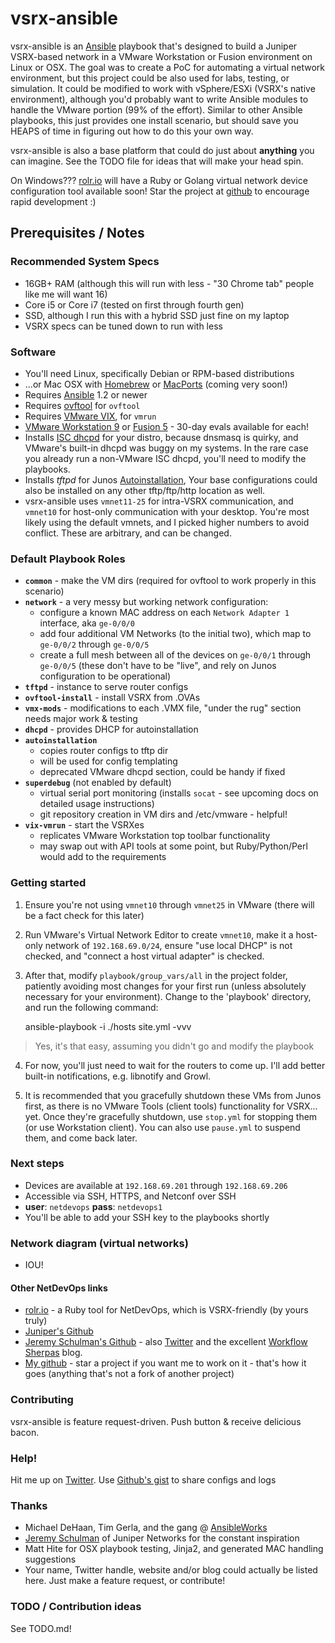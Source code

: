 vsrx-ansible
============

vsrx-ansible is an [Ansible](https://github.com/ansible/ansible) playbook that's designed to build a Juniper VSRX-based network in a VMware Workstation or Fusion environment on Linux or OSX.  The goal was to create a PoC for automating a virtual network environment, but this project could be also used for labs, testing, or simulation.  It could be modified to work with vSphere/ESXi (VSRX's native environment), although you'd probably want to write Ansible modules to handle the VMware portion (99% of the effort).  Similar to other Ansible playbooks, this just provides one install scenario, but should save you HEAPS of time in figuring out how to do this your own way.

vsrx-ansible is also a base platform that could do just about **anything** you can imagine.  See the TODO file for ideas that will make your head spin. 

On Windows??? [rolr.io](https://rolr.io) will have a Ruby or Golang virtual network device configuration tool available soon!  Star the project at [github](https://github.com/rolr/rolr) to encourage rapid development :)

## Prerequisites / Notes

### Recommended System Specs

- 16GB+ RAM (although this will run with less - "30 Chrome tab" people like me will want 16)
- Core i5 or Core i7 (tested on first through fourth gen)
- SSD, although I run this with a hybrid SSD just fine on my laptop
- VSRX specs can be tuned down to run with less

### Software

- You'll need Linux, specifically Debian or RPM-based distributions
- ...or Mac OSX with [Homebrew](http://brew.sh/) or [MacPorts](http://macports.org) (coming very soon!)
- Requires [Ansible](https://github.com/ansible/ansible) 1.2 or newer
- Requires [ovftool](https://communities.vmware.com/community/vmtn/automationtools/ovf) for `ovftool`
- Requires [VMware VIX](http://www.vmware.com/support/developer/vix-api/), for `vmrun`
- [VMware Workstation 9](https://www.vmware.com/go/try-workstation) or [Fusion 5](https://www.vmware.com/go/tryfusion) - 30-day evals available for each!
- Installs [ISC dhcpd](http://www.isc.org/downloads/dhcp/) for your distro, because dnsmasq is quirky, and VMware's built-in dhcpd was buggy on my systems.  In the rare case you already run a non-VMware ISC dhcpd, you'll need to modify the playbooks.
- Installs *tftpd* for Junos [Autoinstallation](https://www.juniper.net/techpubs/en_US/junos12.1x45/topics/concept/security-autoinstallation-overview.html),  Your base configurations could also be installed on any other tftp/ftp/http location as well.
- vsrx-ansible uses `vmnet11-25` for intra-VSRX communication, and `vmnet10` for host-only communication with your desktop.  You're most likely using the default vmnets, and I picked higher numbers to avoid conflict.  These are arbitrary, and can be changed.

### Default Playbook Roles

- **`common`** - make the VM dirs (required for ovftool to work properly in this scenario)
- **`network`** - a very messy but working network configuration:
  - configure a known MAC address on each `Network Adapter 1` interface, aka `ge-0/0/0`
  - add four additional VM Networks (to the initial two), which map to `ge-0/0/2` through `ge-0/0/5`
  - create a full mesh between all of the devices on `ge-0/0/1` through `ge-0/0/5` (these don't have to be "live", and rely on Junos configuration to be operational)
- **`tftpd`** - instance to serve router configs
- **`ovftool-install`** - install VSRX from .OVAs
- **`vmx-mods`** - modifications to each .VMX file, "under the rug" section needs major work & testing
- **`dhcpd`** - provides DHCP for autoinstallation
- **`autoinstallation`**
  - copies router configs to tftp dir
  - will be used for config templating
  - deprecated VMware dhcpd section, could be handy if fixed
- **`superdebug`** (not enabled by default)
  - virtual serial port monitoring (installs `socat` - see upcoming docs on detailed usage instructions)
  - git repository creation in VM dirs and /etc/vmware - helpful!
- **`vix-vmrun`** - start the VSRXes
  - replicates VMware Workstation top toolbar functionality
  - may swap out with API tools at some point, but Ruby/Python/Perl would add to the requirements

### Getting started

1. Ensure you're not using `vmnet10` through `vmnet25` in VMware (there will be a fact check for this later)
2. Run VMware's Virtual Network Editor to create `vmnet10`, make it a host-only network of `192.168.69.0/24`, ensure "use local DHCP" is not checked, and "connect a host virtual adapter" is checked.
3. After that, modify `playbook/group_vars/all` in the project folder, patiently avoiding most changes for your first run (unless absolutely necessary for your environment).  Change to the 'playbook' directory, and run the following command:

    ansible-playbook -i ./hosts site.yml -vvv
    
 > Yes, it's that easy, assuming you didn't go and modify the playbook

4. For now, you'll just need to wait for the routers to come up.  I'll add better built-in notifications, e.g. libnotify and Growl.

5. It is recommended that you gracefully shutdown these VMs from Junos first, as there is no VMware Tools (client tools) functionality for VSRX... yet.  Once they're gracefully shutdown, use `stop.yml` for stopping them (or use Workstation client).  You can also use `pause.yml` to suspend them, and come back later.
 

### Next steps
- Devices are available at `192.168.69.201` through `192.168.69.206`
- Accessible via SSH, HTTPS, and Netconf over SSH
- **user**: `netdevops` **pass**: `netdevops1`
- You'll be able to add your SSH key to the playbooks shortly 

### Network diagram (virtual networks)

- IOU!

#### Other NetDevOps links

- [rolr.io](https://rolr.io) - a Ruby tool for NetDevOps, which is VSRX-friendly (by yours truly)
- [Juniper's Github](https://github.com/juniper)
- [Jeremy Schulman's Github](https://github.com/jeremyschulman) - also [Twitter](https://twitter.com/nwkautomaniac) and the excellent [Workflow Sherpas](http://workflowsherpas.com) blog.
- [My github](https://github.com/routelastresort) - star a project if you want me to work on it - that's how it goes (anything that's not a fork of another project)

### Contributing

vsrx-ansible is feature request-driven.  Push button & receive delicious bacon.

### Help!

Hit me up on [Twitter](https://twitter.com/routelastresort).  Use [Github's gist](https://gist.github.com) to share configs and logs

### Thanks

- Michael DeHaan, Tim Gerla, and the gang @ [AnsibleWorks](http://ansible.cc)
- [Jeremy Schulman](https://github.com/jeremyschulman) of Juniper Networks for the constant inspiration
- Matt Hite for OSX playbook testing, Jinja2, and generated MAC handling suggestions
- Your name, Twitter handle, website and/or blog could actually be listed here.  Just make a feature request, or contribute!

### TODO / Contribution ideas

See TODO.md!
